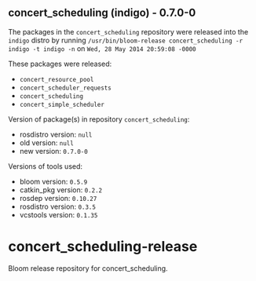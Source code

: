 ## concert_scheduling (indigo) - 0.7.0-0

The packages in the `concert_scheduling` repository were released into the `indigo` distro by running `/usr/bin/bloom-release concert_scheduling -r indigo -t indigo -n` on `Wed, 28 May 2014 20:59:08 -0000`

These packages were released:
- `concert_resource_pool`
- `concert_scheduler_requests`
- `concert_scheduling`
- `concert_simple_scheduler`

Version of package(s) in repository `concert_scheduling`:
- rosdistro version: `null`
- old version: `null`
- new version: `0.7.0-0`

Versions of tools used:
- bloom version: `0.5.9`
- catkin_pkg version: `0.2.2`
- rosdep version: `0.10.27`
- rosdistro version: `0.3.5`
- vcstools version: `0.1.35`


concert_scheduling-release
==========================

Bloom release repository for concert_scheduling.
